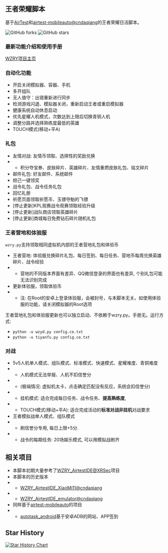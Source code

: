 ## 王者荣耀脚本

基于[AirTest](https://airtest.netease.com/)和[airtest-mobileauto@cndaqiang](https://github.com/cndaqiang/airtest_mobileauto)的王者荣耀日活脚本。

![GitHub forks](https://img.shields.io/github/forks/cndaqiang/WZRY?color=60c5ba&style=for-the-badge)
![GitHub stars](https://img.shields.io/github/stars/cndaqiang/WZRY?color=ffd700&style=for-the-badge)

### 最新功能介绍和使用手册
[WZRY项目主页](https://cndaqiang.github.io/wzry.doc)

### 自动化功能

* 开启关闭模拟器、容器、手机
* 多开组队
* 无人值守：出错重新进行同步
* 检测游戏闪退、模拟器关闭，重新启动王者或重启模拟器
* 健康系统自动休息启动
* 优先星耀人机模式，次数达到上限后切换青铜人机
* 调整分路并选择熟练度最低的英雄
* TOUCH模式(移动+平A)




### 礼包

* 友情对战: 友情币领取、选择性的奖励兑换
* - 积分夺宝券、皮肤碎片、英雄碎片、友情重燃皮肤礼包、铭文碎片
* 邮件礼包: 好友邮件、系统邮件
* 妲己一键领奖
* 战令礼包、战令任务礼包
* 回忆礼册
* 祈愿页面领取祈愿币、玉镖夺魁的飞镖
* [停止更新]KPL观赛战令观赛领取经验升级
* [停止更新]战队商店领取英雄碎片
* [停止更新]商城每日免费钻石碎片随机礼包

### 王者营地和体验服
`wzry.py`支持领取相同虚拟机内部的王者营地礼包和体验币
* 王者营地: 体验服兑换碎片礼包、每日签到、每日任务、营地币每周兑换英雄碎片、战令经验
* - 营地的不同版本界面有差异、QQ微信登录的界面也有差异, 个别礼包可能无法识别完成
* 更新体验服，领取体验币
* - 注: 在Root的安卓上登录体验服，会被封号，与本脚本无关。如使用体验服的功能，请关闭模拟器的Root选项

王者营地礼包和体验服更新也可以独立启动、不依赖于wzry.py。手册无。运行方式:
* `python -u wzyd.py config.ce.txt`
* `python -u tiyanfu.py config.ce.txt`


### 对战

* 5v5人机单人模式、组队模式、标准模式、快速模式、星耀难度、青铜难度
* - 人机模式无法举报、人机不扣信誉分
* - (极端情况: 虚拟机太卡，点击确定匹配没有反应，系统会扣信誉分)
* - 挂机模式: 适合完成每日任务、战令任务、**提高熟练度**,
* - TOUCH模式(移动+平A): 适合完成活动的**标准对战非挂机**对战要求
* 王者模拟战单人模式、组队模式
* - 刷信誉分专用, 每日上限+5分. 
* - 战令的每期任务: 20场娱乐模式, 可以用模拟战刷齐


## 相关项目

* 本脚本初期大量参考了[WZRY_AirtestIDE@XRSec](https://github.com/XRSec/WZRY_AirtestIDE)项目
* 本脚本的历史版本
* * [WZRY_AirtestIDE_XiaoMi11@cndaqiang](https://github.com/cndaqiang/WZRY_AirtestIDE_XiaoMi11)
* * [WZRY_AirtestIDE_emulator@cndaqiang](https://github.com/cndaqiang/WZRY_AirtestIDE_emulator)
* 同样基于[airtest-mobileauto](https://github.com/cndaqiang/airtest_mobileauto)的项目
* * [autotask_android](https://github.com/cndaqiang/autotask_android)基于安卓ADB的网站、APP签到

## Star History

[![Star History Chart](https://api.star-history.com/svg?repos=cndaqiang/WZRY&type=Date)](https://star-history.com/#cndaqiang/WZRY&Date)
